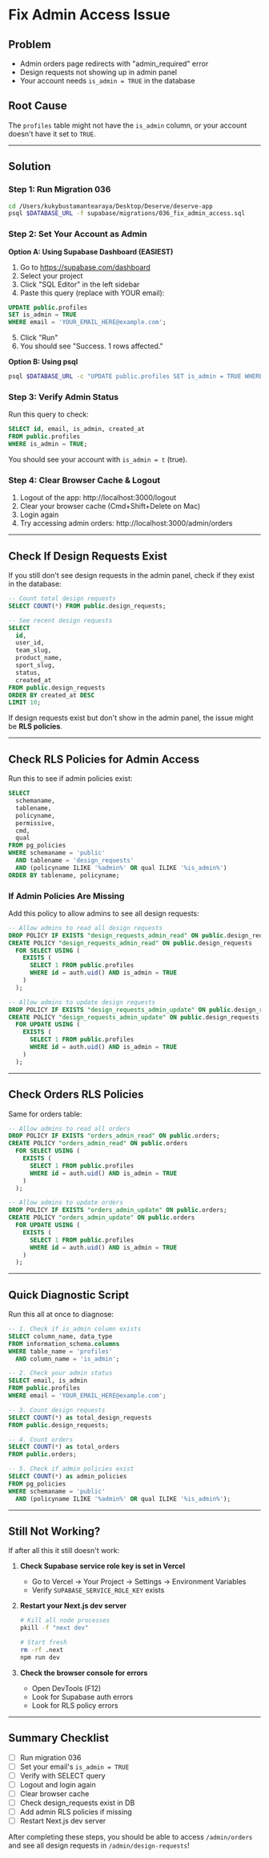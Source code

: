 # Fix Admin Access Issue

## Problem
- Admin orders page redirects with "admin_required" error
- Design requests not showing up in admin panel
- Your account needs `is_admin = TRUE` in the database

## Root Cause
The `profiles` table might not have the `is_admin` column, or your account doesn't have it set to `TRUE`.

---

## Solution

### Step 1: Run Migration 036
```bash
cd /Users/kukybustamantearaya/Desktop/Deserve/deserve-app
psql $DATABASE_URL -f supabase/migrations/036_fix_admin_access.sql
```

### Step 2: Set Your Account as Admin

**Option A: Using Supabase Dashboard (EASIEST)**
1. Go to https://supabase.com/dashboard
2. Select your project
3. Click "SQL Editor" in the left sidebar
4. Paste this query (replace with YOUR email):

```sql
UPDATE public.profiles
SET is_admin = TRUE
WHERE email = 'YOUR_EMAIL_HERE@example.com';
```

5. Click "Run"
6. You should see "Success. 1 rows affected."

**Option B: Using psql**
```bash
psql $DATABASE_URL -c "UPDATE public.profiles SET is_admin = TRUE WHERE email = 'YOUR_EMAIL_HERE@example.com';"
```

### Step 3: Verify Admin Status

Run this query to check:
```sql
SELECT id, email, is_admin, created_at
FROM public.profiles
WHERE is_admin = TRUE;
```

You should see your account with `is_admin = t` (true).

### Step 4: Clear Browser Cache & Logout

1. Logout of the app: http://localhost:3000/logout
2. Clear your browser cache (Cmd+Shift+Delete on Mac)
3. Login again
4. Try accessing admin orders: http://localhost:3000/admin/orders

---

## Check If Design Requests Exist

If you still don't see design requests in the admin panel, check if they exist in the database:

```sql
-- Count total design requests
SELECT COUNT(*) FROM public.design_requests;

-- See recent design requests
SELECT
  id,
  user_id,
  team_slug,
  product_name,
  sport_slug,
  status,
  created_at
FROM public.design_requests
ORDER BY created_at DESC
LIMIT 10;
```

If design requests exist but don't show in the admin panel, the issue might be **RLS policies**.

---

## Check RLS Policies for Admin Access

Run this to see if admin policies exist:

```sql
SELECT
  schemaname,
  tablename,
  policyname,
  permissive,
  cmd,
  qual
FROM pg_policies
WHERE schemaname = 'public'
  AND tablename = 'design_requests'
  AND (policyname ILIKE '%admin%' OR qual ILIKE '%is_admin%')
ORDER BY tablename, policyname;
```

### If Admin Policies Are Missing

Add this policy to allow admins to see all design requests:

```sql
-- Allow admins to read all design requests
DROP POLICY IF EXISTS "design_requests_admin_read" ON public.design_requests;
CREATE POLICY "design_requests_admin_read" ON public.design_requests
  FOR SELECT USING (
    EXISTS (
      SELECT 1 FROM public.profiles
      WHERE id = auth.uid() AND is_admin = TRUE
    )
  );

-- Allow admins to update design requests
DROP POLICY IF EXISTS "design_requests_admin_update" ON public.design_requests;
CREATE POLICY "design_requests_admin_update" ON public.design_requests
  FOR UPDATE USING (
    EXISTS (
      SELECT 1 FROM public.profiles
      WHERE id = auth.uid() AND is_admin = TRUE
    )
  );
```

---

## Check Orders RLS Policies

Same for orders table:

```sql
-- Allow admins to read all orders
DROP POLICY IF EXISTS "orders_admin_read" ON public.orders;
CREATE POLICY "orders_admin_read" ON public.orders
  FOR SELECT USING (
    EXISTS (
      SELECT 1 FROM public.profiles
      WHERE id = auth.uid() AND is_admin = TRUE
    )
  );

-- Allow admins to update orders
DROP POLICY IF EXISTS "orders_admin_update" ON public.orders;
CREATE POLICY "orders_admin_update" ON public.orders
  FOR UPDATE USING (
    EXISTS (
      SELECT 1 FROM public.profiles
      WHERE id = auth.uid() AND is_admin = TRUE
    )
  );
```

---

## Quick Diagnostic Script

Run this all at once to diagnose:

```sql
-- 1. Check if is_admin column exists
SELECT column_name, data_type
FROM information_schema.columns
WHERE table_name = 'profiles'
  AND column_name = 'is_admin';

-- 2. Check your admin status
SELECT email, is_admin
FROM public.profiles
WHERE email = 'YOUR_EMAIL_HERE@example.com';

-- 3. Count design requests
SELECT COUNT(*) as total_design_requests
FROM public.design_requests;

-- 4. Count orders
SELECT COUNT(*) as total_orders
FROM public.orders;

-- 5. Check if admin policies exist
SELECT COUNT(*) as admin_policies
FROM pg_policies
WHERE schemaname = 'public'
  AND (policyname ILIKE '%admin%' OR qual ILIKE '%is_admin%');
```

---

## Still Not Working?

If after all this it still doesn't work:

1. **Check Supabase service role key is set in Vercel**
   - Go to Vercel → Your Project → Settings → Environment Variables
   - Verify `SUPABASE_SERVICE_ROLE_KEY` exists

2. **Restart your Next.js dev server**
   ```bash
   # Kill all node processes
   pkill -f "next dev"

   # Start fresh
   rm -rf .next
   npm run dev
   ```

3. **Check the browser console for errors**
   - Open DevTools (F12)
   - Look for Supabase auth errors
   - Look for RLS policy errors

---

## Summary Checklist

- [ ] Run migration 036
- [ ] Set your email's `is_admin = TRUE`
- [ ] Verify with SELECT query
- [ ] Logout and login again
- [ ] Clear browser cache
- [ ] Check design_requests exist in DB
- [ ] Add admin RLS policies if missing
- [ ] Restart Next.js dev server

After completing these steps, you should be able to access `/admin/orders` and see all design requests in `/admin/design-requests`!
